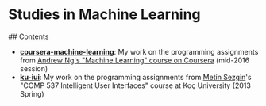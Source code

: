 # Studies in Machine Learning

## Contents

- [**coursera-machine-learning**](coursera-machine-learning): My work on the programming assignments from [Andrew Ng's "Machine Learning" course on Coursera](https://www.coursera.org/course/ml) (mid-2016 session)
- [**ku-iui**](ku-iui): My work on the programming assignments from [Metin Sezgin](http://home.ku.edu.tr/~mtsezgin/)'s "COMP 537 Intelligent User Interfaces" course at Koç University (2013 Spring)
